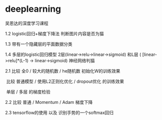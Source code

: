 # deeplearning
吴恩达的深度学习课程

1.2 logistic回归+梯度下降法 判断图片内容是否为猫<br>

1.3 带有一个隐藏层的平面数据分类<br>

1.4 多层的logistic回归模型 2层(linear->relu->linear->sigmoid) 和L层 ( \[linear->relu\]*(L-1) -> linear->sigmoid) 神经网络判猫<br>

2.1 比较 全0 / 较大的随机数 / he随机数 初始化W的训练效果

​	比较 普通模型 / 使用L2正则化优化 / dropout优化 的训练效果

​	单层 / 多层 的梯度检验

2.2 比较 普通 / Momentum / Adam 梯度下降

2.3 tensorflow的使用 以及 识别手势的一个softmax回归